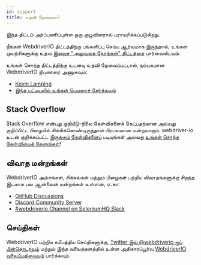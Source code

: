 ```yaml
---
id: support
title: உதவி தேவையா?
---
```


இந்த திட்டம் அர்ப்பணிப்புள்ள ஒரு குழுவினரால் பராமரிக்கப்படுகிறது.

நீங்கள் WebdriverIO திட்டத்திற்கு பங்களிப்பு செய்ய ஆர்வமாக இருந்தால், உங்கள் முயற்சிகளுக்கு உதவ [இலவச "அலுவலக நேரங்கள்" திட்டத்தை](/blog/2020/07/01/office-hours) பார்வையிடவும்.

உங்கள் சொந்த திட்டத்திற்கு உடனடி உதவி தேவைப்பட்டால், நம்பகமான WebdriverIO நிபுணரை அணுகவும்:

- [Kevin Lamping](https://www.codementor.io/@kevinlamping)
- [இந்த பட்டியலில் உங்கள் பெயரைச் சேர்க்கவும்](https://github.com/webdriverio/webdriverio/edit/master/website/docs/Support.md)

## Stack Overflow

Stack Overflow என்பது குறியீடு-நிலை கேள்விகளைக் கேட்பதற்கான அல்லது குறிப்பிட்ட பிழையில் சிக்கிக்கொண்டிருந்தால் பிரபலமான மன்றமாகும். webdriver-io உடன் குறிக்கப்பட்ட [இருக்கும் கேள்விகளைப்](https://stackoverflow.com/questions/tagged/webdriver-io) படியுங்கள் அல்லது [உங்கள் சொந்த கேள்வியைக் கேளுங்கள்](https://stackoverflow.com/questions/ask?tags=webdriver-io)!

## விவாத மன்றங்கள்

WebdriverIO அம்சங்கள், சிக்கல்கள் மற்றும் பிழைகள் பற்றிய விவாதங்களுக்கு சிறந்த இடமாக பல ஆன்லைன் மன்றங்கள் உள்ளன, எ.கா:

- [GitHub Discussions](https://github.com/webdriverio/webdriverio/discussions)
- [Discord Community Server](https://discord.webdriver.io)
- [#webdriverio Channel on SeleniumHQ Slack](https://join.slack.com/t/seleniumhq/shared_invite/zt-vv33sc0w-VKKQop3WDV_lfrLXGGHvDw)

## செய்திகள்

WebdriverIO பற்றிய சமீபத்திய செய்திகளுக்கு, [Twitter இல் @webdriverio ஐப் பின்தொடரவும்](https://twitter.com/webdriverio) மற்றும் இந்த வலைத்தளத்தில் உள்ள அதிகாரப்பூர்வ [WebdriverIO வலைப்பதிவையும்](/blog) பார்க்கவும்.